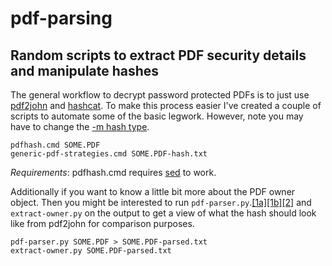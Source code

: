 # pdf-parsing
## Random scripts to extract PDF security details and manipulate hashes

The general workflow to decrypt password protected PDFs is to just use [pdf2john](https://github.com/magnumripper/JohnTheRipper/blob/unstable-jumbo/run/pdf2john.py) and [hashcat](http://hashcat.net/oclhashcat/). To make this process easier I've created a couple of scripts to automate some of the basic legwork. However, note you may have to change the [-m hash type](http://hashcat.net/forum/thread-4085.html "Hashcat wiki"). 

    pdfhash.cmd SOME.PDF 
    generic-pdf-strategies.cmd SOME.PDF-hash.txt

_Requirements_: pdfhash.cmd requires [sed](http://gnuwin32.sourceforge.net/packages/sed.htm) to work.

Additionally if you want to know a little bit more about the PDF owner object. Then you might be interested to run `pdf-parser.py`.[[1a]](https://www.synack.com/labs/projects/decrypting-pdf-docs "Decrypting Malicious PDF Documents: Part 1")[[1b]](https://www.synack.com/labs/projects/decrypting-malicious-pdf-documents "Decrypting Malicious PDF Documents: Part 2")[[2]](http://blog.didierstevens.com/2008/10/30/pdf-parserpy/ "Didier Steven's pdf-parser.py") and `extract-owner.py` on the output to get a view of what the hash should look like from pdf2john for comparison purposes.

    pdf-parser.py SOME.PDF > SOME.PDF-parsed.txt
    extract-owner.py SOME.PDF-parsed.txt